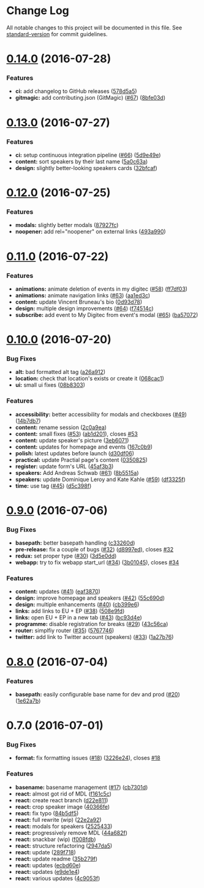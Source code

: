 # Change Log

All notable changes to this project will be documented in this file. See [standard-version](https://github.com/conventional-changelog/standard-version) for commit guidelines.

<a name="0.14.0"></a>
# [0.14.0](https://github.com/ec-europa/digit-ict-conf-2016/compare/v0.13.0...v0.14.0) (2016-07-28)


### Features

* **ci:** add changelog to GitHub releases ([578d5a5](https://github.com/ec-europa/digit-ict-conf-2016/commit/578d5a5))
* **gitmagic:** add contributing.json (GitMagic) ([#67](https://github.com/ec-europa/digit-ict-conf-2016/issues/67)) ([8bfe03d](https://github.com/ec-europa/digit-ict-conf-2016/commit/8bfe03d))



<a name="0.13.0"></a>
# [0.13.0](https://github.com/ec-europa/digit-ict-conf-2016/compare/v0.12.0...v0.13.0) (2016-07-27)


### Features

* **ci:** setup continuous integration pipeline ([#66](https://github.com/ec-europa/digit-ict-conf-2016/issues/66)) ([5d9e49e](https://github.com/ec-europa/digit-ict-conf-2016/commit/5d9e49e))
* **content:** sort speakers by their last name ([5a0c63a](https://github.com/ec-europa/digit-ict-conf-2016/commit/5a0c63a))
* **design:** slightly better-looking speakers cards ([32bfcaf](https://github.com/ec-europa/digit-ict-conf-2016/commit/32bfcaf))



<a name="0.12.0"></a>
# [0.12.0](https://github.com/ec-europa/digit-ict-conf-2016/compare/v0.11.0...v0.12.0) (2016-07-25)


### Features

* **modals:** slightly better modals ([87927fc](https://github.com/ec-europa/digit-ict-conf-2016/commit/87927fc))
* **noopener:** add rel="noopener" on external links ([493a990](https://github.com/ec-europa/digit-ict-conf-2016/commit/493a990))



<a name="0.11.0"></a>
# [0.11.0](https://github.com/ec-europa/digit-ict-conf-2016/compare/v0.10.0...v0.11.0) (2016-07-22)


### Features

* **animations:** animate deletion of events in my digitec ([#58](https://github.com/ec-europa/digit-ict-conf-2016/issues/58)) ([ff7df03](https://github.com/ec-europa/digit-ict-conf-2016/commit/ff7df03))
* **animations:** animate navigation links ([#63](https://github.com/ec-europa/digit-ict-conf-2016/issues/63)) ([aa1ed3c](https://github.com/ec-europa/digit-ict-conf-2016/commit/aa1ed3c))
* **content:** update Vincent Bruneau's bio ([0d93d78](https://github.com/ec-europa/digit-ict-conf-2016/commit/0d93d78))
* **design:** multiple design improvements ([#64](https://github.com/ec-europa/digit-ict-conf-2016/issues/64)) ([f74514c](https://github.com/ec-europa/digit-ict-conf-2016/commit/f74514c))
* **subscribe:** add event to My Digitec from event's modal ([#65](https://github.com/ec-europa/digit-ict-conf-2016/issues/65)) ([ba57072](https://github.com/ec-europa/digit-ict-conf-2016/commit/ba57072))



<a name="0.10.0"></a>
# [0.10.0](https://github.com/ec-europa/digit-ict-conf-2016/compare/v0.9.0...v0.10.0) (2016-07-20)


### Bug Fixes

* **alt:** bad formatted alt tag ([a26a912](https://github.com/ec-europa/digit-ict-conf-2016/commit/a26a912))
* **location:** check that location's exists or create it ([068cac1](https://github.com/ec-europa/digit-ict-conf-2016/commit/068cac1))
* **ui:** small ui fixes ([08b8303](https://github.com/ec-europa/digit-ict-conf-2016/commit/08b8303))


### Features

* **accessibility:** better accessibility for modals and checkboxes ([#49](https://github.com/ec-europa/digit-ict-conf-2016/issues/49)) ([14b7db7](https://github.com/ec-europa/digit-ict-conf-2016/commit/14b7db7))
* **content:** rename session ([2c0a9ea](https://github.com/ec-europa/digit-ict-conf-2016/commit/2c0a9ea))
* **content:** small fixes ([#53](https://github.com/ec-europa/digit-ict-conf-2016/issues/53)) ([ab1d201](https://github.com/ec-europa/digit-ict-conf-2016/commit/ab1d201)), closes [#53](https://github.com/ec-europa/digit-ict-conf-2016/issues/53)
* **content:** update speaker's picture ([3eb6071](https://github.com/ec-europa/digit-ict-conf-2016/commit/3eb6071))
* **content:** updates for homepage and events ([167c0b9](https://github.com/ec-europa/digit-ict-conf-2016/commit/167c0b9))
* **polish:** latest updates before launch ([d30df06](https://github.com/ec-europa/digit-ict-conf-2016/commit/d30df06))
* **practical:** update Practial page's content ([0350825](https://github.com/ec-europa/digit-ict-conf-2016/commit/0350825))
* **register:** update form's URL ([45af3b3](https://github.com/ec-europa/digit-ict-conf-2016/commit/45af3b3))
* **speakers:** Add Andreas Schwab ([#61](https://github.com/ec-europa/digit-ict-conf-2016/issues/61)) ([8b5515a](https://github.com/ec-europa/digit-ict-conf-2016/commit/8b5515a))
* **speakers:** update Dominique Leroy and Kate Kahle ([#59](https://github.com/ec-europa/digit-ict-conf-2016/issues/59)) ([df3325f](https://github.com/ec-europa/digit-ict-conf-2016/commit/df3325f))
* **time:** use <time> tag ([#45](https://github.com/ec-europa/digit-ict-conf-2016/issues/45)) ([d5c398f](https://github.com/ec-europa/digit-ict-conf-2016/commit/d5c398f))



<a name="0.9.0"></a>
# [0.9.0](https://github.com/ec-europa/digit-ict-conf-2016/compare/v0.8.0...v0.9.0) (2016-07-06)


### Bug Fixes

* **basepath:** better basepath handling ([c33260d](https://github.com/ec-europa/digit-ict-conf-2016/commit/c33260d))
* **pre-release:** fix a couple of bugs ([#32](https://github.com/ec-europa/digit-ict-conf-2016/issues/32)) ([d8997ed](https://github.com/ec-europa/digit-ict-conf-2016/commit/d8997ed)), closes [#32](https://github.com/ec-europa/digit-ict-conf-2016/issues/32)
* **redux:** set proper type ([#30](https://github.com/ec-europa/digit-ict-conf-2016/issues/30)) ([3d5e0dd](https://github.com/ec-europa/digit-ict-conf-2016/commit/3d5e0dd))
* **webapp:** try to fix webapp start_url ([#34](https://github.com/ec-europa/digit-ict-conf-2016/issues/34)) ([3b01045](https://github.com/ec-europa/digit-ict-conf-2016/commit/3b01045)), closes [#34](https://github.com/ec-europa/digit-ict-conf-2016/issues/34)


### Features

* **content:** updates ([#41](https://github.com/ec-europa/digit-ict-conf-2016/issues/41)) ([eaf3870](https://github.com/ec-europa/digit-ict-conf-2016/commit/eaf3870))
* **design:** improve homepage and speakers ([#42](https://github.com/ec-europa/digit-ict-conf-2016/issues/42)) ([55c690d](https://github.com/ec-europa/digit-ict-conf-2016/commit/55c690d))
* **design:** multiple enhancements ([#40](https://github.com/ec-europa/digit-ict-conf-2016/issues/40)) ([cb399e6](https://github.com/ec-europa/digit-ict-conf-2016/commit/cb399e6))
* **links:** add links to EU + EP ([#38](https://github.com/ec-europa/digit-ict-conf-2016/issues/38)) ([508e9fd](https://github.com/ec-europa/digit-ict-conf-2016/commit/508e9fd))
* **links:** open EU + EP in a new tab ([#43](https://github.com/ec-europa/digit-ict-conf-2016/issues/43)) ([bc93d4e](https://github.com/ec-europa/digit-ict-conf-2016/commit/bc93d4e))
* **programme:** disable registration for breaks ([#29](https://github.com/ec-europa/digit-ict-conf-2016/issues/29)) ([43c56ca](https://github.com/ec-europa/digit-ict-conf-2016/commit/43c56ca))
* **router:** simplfiy router ([#35](https://github.com/ec-europa/digit-ict-conf-2016/issues/35)) ([5767746](https://github.com/ec-europa/digit-ict-conf-2016/commit/5767746))
* **twitter:** add link to Twitter account (speakers) ([#33](https://github.com/ec-europa/digit-ict-conf-2016/issues/33)) ([1a27b76](https://github.com/ec-europa/digit-ict-conf-2016/commit/1a27b76))



<a name="0.8.0"></a>
# [0.8.0](https://github.com/ec-europa/digit-ict-conf-2016/compare/v0.7.0...v0.8.0) (2016-07-04)


### Features

* **basepath:** easily configurable base name for dev and prod ([#20](https://github.com/ec-europa/digit-ict-conf-2016/issues/20)) ([1e62a7b](https://github.com/ec-europa/digit-ict-conf-2016/commit/1e62a7b))



<a name="0.7.0"></a>
# 0.7.0 (2016-07-01)


### Bug Fixes

* **format:** fix formatting issues ([#18](https://github.com/ec-europa/digit-ict-conf-2016/issues/18)) ([3226e24](https://github.com/ec-europa/digit-ict-conf-2016/commit/3226e24)), closes [#18](https://github.com/ec-europa/digit-ict-conf-2016/issues/18)


### Features

* **basename:** basename management ([#17](https://github.com/ec-europa/digit-ict-conf-2016/issues/17)) ([cb7301d](https://github.com/ec-europa/digit-ict-conf-2016/commit/cb7301d))
* **react:** almost got rid of MDL ([f161c5c](https://github.com/ec-europa/digit-ict-conf-2016/commit/f161c5c))
* **react:** create react branch ([d22e811](https://github.com/ec-europa/digit-ict-conf-2016/commit/d22e811))
* **react:** crop speaker image ([40366fe](https://github.com/ec-europa/digit-ict-conf-2016/commit/40366fe))
* **react:** fix typo ([84b5df5](https://github.com/ec-europa/digit-ict-conf-2016/commit/84b5df5))
* **react:** full rewrite (wip) ([22e2a92](https://github.com/ec-europa/digit-ict-conf-2016/commit/22e2a92))
* **react:** modals for speakers ([2525433](https://github.com/ec-europa/digit-ict-conf-2016/commit/2525433))
* **react:** progressively remove MDL ([44a682f](https://github.com/ec-europa/digit-ict-conf-2016/commit/44a682f))
* **react:** snackbar (wip) ([f008fdb](https://github.com/ec-europa/digit-ict-conf-2016/commit/f008fdb))
* **react:** structure refactoring ([2947da5](https://github.com/ec-europa/digit-ict-conf-2016/commit/2947da5))
* **react:** update ([289f718](https://github.com/ec-europa/digit-ict-conf-2016/commit/289f718))
* **react:** update readme ([35b279f](https://github.com/ec-europa/digit-ict-conf-2016/commit/35b279f))
* **react:** updates ([ecbd60e](https://github.com/ec-europa/digit-ict-conf-2016/commit/ecbd60e))
* **react:** updates ([e9de1e4](https://github.com/ec-europa/digit-ict-conf-2016/commit/e9de1e4))
* **react:** various updates ([4c9053f](https://github.com/ec-europa/digit-ict-conf-2016/commit/4c9053f))
